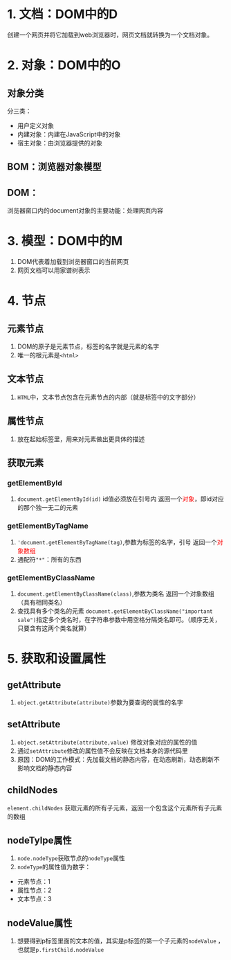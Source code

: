 # 1. 文档：DOM中的D
创建一个网页并将它加载到web浏览器时，网页文档就转换为一个文档对象。
# 2. 对象：DOM中的O
## 对象分类
分三类：
- 用户定义对象
- 内建对象：内建在JavaScript中的对象
- 宿主对象：由浏览器提供的对象

## BOM：浏览器对象模型
## DOM：
浏览器窗口内的document对象的主要功能：处理网页内容

# 3. 模型：DOM中的M
1. DOM代表着加载到浏览器窗口的当前网页
2. 网页文档可以用家谱树表示

# 4. 节点
## 元素节点
1. DOM的原子是元素节点，标签的名字就是元素的名字
2. 唯一的根元素是`<html>`
## 文本节点
1. `HTML`中，文本节点包含在元素节点的内部（就是标签中的文字部分）
## 属性节点
1. 放在起始标签里，用来对元素做出更具体的描述

## 获取元素
### getElementById
1. `document.getElementById(id)`   id值必须放在引号内
返回一个<font color="#ff0000">对象</font>，即id对应的那个独一无二的元素

### getElementByTagName
1. `'document.getElementByTagName(tag)`,参数为标签的名字，引号
返回一个<font color="#ff0000">对象数组</font>
2. 通配符`"*"`：所有的东西

### getElementByClassName
1. `document.getElementByClassName(class)`,参数为类名
返回一个对象数组（具有相同类名）
2. 查找具有多个类名的元素
`document.getElementByClassName("important sale")`指定多个类名时，在字符串参数中用空格分隔类名即可。（顺序无关，只要含有这两个类名就算）

# 5. 获取和设置属性
## getAttribute
1. `object.getAttribute(attribute)`参数为要查询的属性的名字

## setAttribute
1. `object.setAttribute(attribute,value)` 修改对象对应的属性的值
2. 通过`setAttribute`修改的属性值不会反映在文档本身的源代码里
3. 原因：DOM的工作模式：先加载文档的静态内容，在动态刷新，动态刷新不影响文档的静态内容

## childNodes
`element.childNodes` 获取元素的所有子元素，返回一个包含这个元素所有子元素的数组

## nodeTylpe属性
1. `node.nodeType`获取节点的`nodeType`属性
2. `nodeType`的属性值为数字：
- 元素节点：1
- 属性节点：2
- 文本节点：3

## nodeValue属性
1. 想要得到p标签里面的文本的值，其实是p标签的第一个子元素的`nodeValue` ，也就是`p.firstChild.nodeValue`